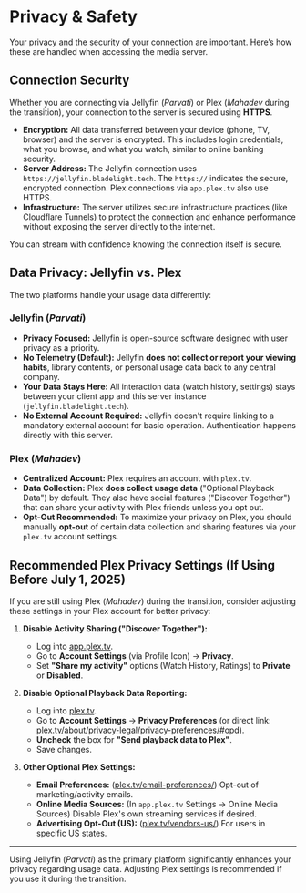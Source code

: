 # Privacy & Safety

Your privacy and the security of your connection are important. Here’s how these are handled when accessing the media server.

## Connection Security

Whether you are connecting via Jellyfin (*Parvati*) or Plex (*Mahadev* during the transition), your connection to the server is secured using **HTTPS**.

* **Encryption:** All data transferred between your device (phone, TV, browser) and the server is encrypted. This includes login credentials, what you browse, and what you watch, similar to online banking security.
* **Server Address:** The Jellyfin connection uses `https://jellyfin.bladelight.tech`. The `https://` indicates the secure, encrypted connection. Plex connections via `app.plex.tv` also use HTTPS.
* **Infrastructure:** The server utilizes secure infrastructure practices (like Cloudflare Tunnels) to protect the connection and enhance performance without exposing the server directly to the internet.

You can stream with confidence knowing the connection itself is secure.

## Data Privacy: Jellyfin vs. Plex

The two platforms handle your usage data differently:

### Jellyfin (*Parvati*)

* **Privacy Focused:** Jellyfin is open-source software designed with user privacy as a priority.
* **No Telemetry (Default):** Jellyfin **does not collect or report your viewing habits**, library contents, or personal usage data back to any central company.
* **Your Data Stays Here:** All interaction data (watch history, settings) stays between your client app and this server instance (`jellyfin.bladelight.tech`).
* **No External Account Required:** Jellyfin doesn't require linking to a mandatory external account for basic operation. Authentication happens directly with this server.

### Plex (*Mahadev*)

* **Centralized Account:** Plex requires an account with `plex.tv`.
* **Data Collection:** Plex **does collect usage data** ("Optional Playback Data") by default. They also have social features ("Discover Together") that can share your activity with Plex friends unless you opt out.
* **Opt-Out Recommended:** To maximize your privacy on Plex, you should manually **opt-out** of certain data collection and sharing features via your `plex.tv` account settings.

## Recommended Plex Privacy Settings (If Using Before July 1, 2025)

If you are still using Plex (*Mahadev*) during the transition, consider adjusting these settings in your Plex account for better privacy:

1.  **Disable Activity Sharing ("Discover Together"):**
    * Log into [app.plex.tv](https://app.plex.tv).
    * Go to **Account Settings** (via Profile Icon) -> **Privacy**.
    * Set **"Share my activity"** options (Watch History, Ratings) to **Private** or **Disabled**.

2.  **Disable Optional Playback Data Reporting:**
    * Log into [plex.tv](https://plex.tv).
    * Go to **Account Settings** -> **Privacy Preferences** (or direct link: [plex.tv/about/privacy-legal/privacy-preferences/#opd](https://www.plex.tv/about/privacy-legal/privacy-preferences/#opd)).
    * **Uncheck** the box for **"Send playback data to Plex"**.
    * Save changes.

3.  **Other Optional Plex Settings:**
    * **Email Preferences:** ([plex.tv/email-preferences/](https://www.plex.tv/email-preferences/)) Opt-out of marketing/activity emails.
    * **Online Media Sources:** (In `app.plex.tv` Settings -> Online Media Sources) Disable Plex's own streaming services if desired.
    * **Advertising Opt-Out (US):** ([plex.tv/vendors-us/](https://www.plex.tv/vendors-us/)) For users in specific US states.

---

Using Jellyfin (*Parvati*) as the primary platform significantly enhances your privacy regarding usage data. Adjusting Plex settings is recommended if you use it during the transition.
